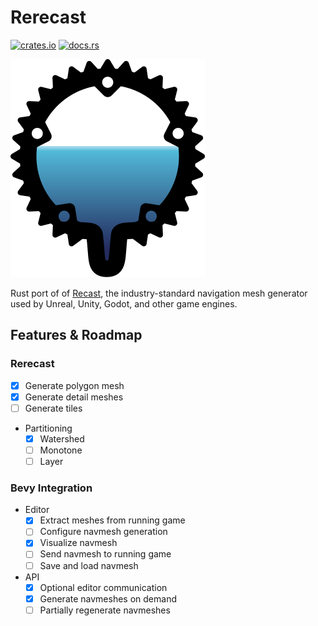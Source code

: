 # Rerecast
[![crates.io](https://img.shields.io/crates/v/rerecast)](https://crates.io/crates/rerecast)
[![docs.rs](https://docs.rs/rerecast/badge.svg)](https://docs.rs/rerecast)

![`rerecast` logo](https://raw.githubusercontent.com/janhohenheim/rerecast/refs/heads/main/logo.svg)

Rust port of of [Recast](https://github.com/recastnavigation/recastnavigation), the industry-standard navigation mesh generator used
by Unreal, Unity, Godot, and other game engines.

## Features & Roadmap

### Rerecast

- [x] Generate polygon mesh
- [x] Generate detail meshes
- [ ] Generate tiles
- Partitioning
  - [x] Watershed
  - [ ] Monotone
  - [ ] Layer

### Bevy Integration

- Editor
  - [x] Extract meshes from running game
  - [ ] Configure navmesh generation
  - [x] Visualize navmesh
  - [ ] Send navmesh to running game
  - [ ] Save and load navmesh
- API
  - [x] Optional editor communication
  - [x] Generate navmeshes on demand
  - [ ] Partially regenerate navmeshes
